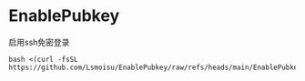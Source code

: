 # EnablePubkey
启用ssh免密登录
```shell
bash <(curl -fsSL https://github.com/Lsmoisu/EnablePubkey/raw/refs/heads/main/EnablePubkey.sh)
```
